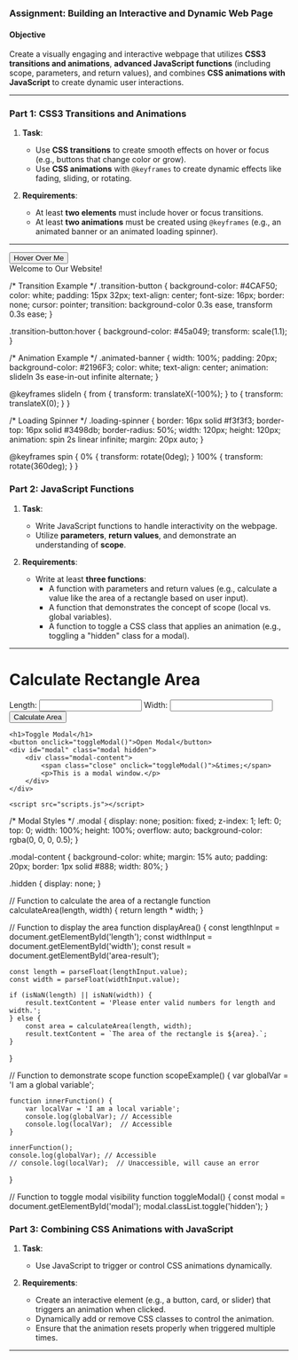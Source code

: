 ### **Assignment: Building an Interactive and Dynamic Web Page**  

#### **Objective**  
Create a visually engaging and interactive webpage that utilizes **CSS3 transitions and animations**, **advanced JavaScript functions** (including scope, parameters, and return values), and combines **CSS animations with JavaScript** to create dynamic user interactions.  

---

### **Part 1: CSS3 Transitions and Animations**  
1. **Task**:  
   - Use **CSS transitions** to create smooth effects on hover or focus (e.g., buttons that change color or grow).  
   - Use **CSS animations** with `@keyframes` to create dynamic effects like fading, sliding, or rotating.  

2. **Requirements**:  
   - At least **two elements** must include hover or focus transitions.  
   - At least **two animations** must be created using `@keyframes` (e.g., an animated banner or an animated loading spinner).  

---
<!DOCTYPE html>
<html lang="en">
<head>
    <meta charset="UTF-8">
    <meta name="viewport" content="width=device-width, initial-scale=1.0">
    <title>CSS3 Transitions and Animations</title>
    <link rel="stylesheet" href="styles.css">
</head>
<body>
    <button class="transition-button">Hover Over Me</button>
    <div class="animated-banner">Welcome to Our Website!</div>
    <div class="loading-spinner"></div>
</body>
</html>


/* Transition Example */
.transition-button {
    background-color: #4CAF50;
    color: white;
    padding: 15px 32px;
    text-align: center;
    font-size: 16px;
    border: none;
    cursor: pointer;
    transition: background-color 0.3s ease, transform 0.3s ease;
}

.transition-button:hover {
    background-color: #45a049;
    transform: scale(1.1);
}

/* Animation Example */
.animated-banner {
    width: 100%;
    padding: 20px;
    background-color: #2196F3;
    color: white;
    text-align: center;
    animation: slideIn 3s ease-in-out infinite alternate;
}

@keyframes slideIn {
    from {
        transform: translateX(-100%);
    }
    to {
        transform: translateX(0);
    }
}

/* Loading Spinner */
.loading-spinner {
    border: 16px solid #f3f3f3;
    border-top: 16px solid #3498db;
    border-radius: 50%;
    width: 120px;
    height: 120px;
    animation: spin 2s linear infinite;
    margin: 20px auto;
}

@keyframes spin {
    0% {
        transform: rotate(0deg);
    }
    100% {
        transform: rotate(360deg);
    }
}



### **Part 2: JavaScript Functions**  
1. **Task**:  
   - Write JavaScript functions to handle interactivity on the webpage.  
   - Utilize **parameters**, **return values**, and demonstrate an understanding of **scope**.  

2. **Requirements**:  
   - Write at least **three functions**:  
     - A function with parameters and return values (e.g., calculate a value like the area of a rectangle based on user input).  
     - A function that demonstrates the concept of scope (local vs. global variables).  
     - A function to toggle a CSS class that applies an animation (e.g., toggling a "hidden" class for a modal).  

---
<!DOCTYPE html>
<html lang="en">
<head>
    <meta charset="UTF-8">
    <meta name="viewport" content="width=device-width, initial-scale=1.0">
    <title>JavaScript Functions</title>
    <link rel="stylesheet" href="styles.css">
</head>
<body>
    <h1>Calculate Rectangle Area</h1>
    <label for="length">Length:</label>
    <input type="number" id="length">
    <label for="width">Width:</label>
    <input type="number" id="width">
    <button onclick="displayArea()">Calculate Area</button>
    <p id="area-result"></p>

    <h1>Toggle Modal</h1>
    <button onclick="toggleModal()">Open Modal</button>
    <div id="modal" class="modal hidden">
        <div class="modal-content">
            <span class="close" onclick="toggleModal()">&times;</span>
            <p>This is a modal window.</p>
        </div>
    </div>

    <script src="scripts.js"></script>
</body>
</html>

/* Modal Styles */
.modal {
    display: none;
    position: fixed;
    z-index: 1;
    left: 0;
    top: 0;
    width: 100%;
    height: 100%;
    overflow: auto;
    background-color: rgba(0, 0, 0, 0.5);
}

.modal-content {
    background-color: white;
    margin: 15% auto;
    padding: 20px;
    border: 1px solid #888;
    width: 80%;
}

.hidden {
    display: none;
}

// Function to calculate the area of a rectangle
function calculateArea(length, width) {
    return length * width;
}

// Function to display the area
function displayArea() {
    const lengthInput = document.getElementById('length');
    const widthInput = document.getElementById('width');
    const result = document.getElementById('area-result');

    const length = parseFloat(lengthInput.value);
    const width = parseFloat(widthInput.value);

    if (isNaN(length) || isNaN(width)) {
        result.textContent = 'Please enter valid numbers for length and width.';
    } else {
        const area = calculateArea(length, width);
        result.textContent = `The area of the rectangle is ${area}.`;
    }
}

// Function to demonstrate scope
function scopeExample() {
    var globalVar = 'I am a global variable';

    function innerFunction() {
        var localVar = 'I am a local variable';
        console.log(globalVar); // Accessible
        console.log(localVar);  // Accessible
    }

    innerFunction();
    console.log(globalVar); // Accessible
    // console.log(localVar);  // Unaccessible, will cause an error
}

// Function to toggle modal visibility
function toggleModal() {
    const modal = document.getElementById('modal');
    modal.classList.toggle('hidden');
}


### **Part 3: Combining CSS Animations with JavaScript**  
1. **Task**:  
   - Use JavaScript to trigger or control CSS animations dynamically.  

2. **Requirements**:  
   - Create an interactive element (e.g., a button, card, or slider) that triggers an animation when clicked.  
   - Dynamically add or remove CSS classes to control the animation.  
   - Ensure that the animation resets properly when triggered multiple times.  

---
